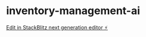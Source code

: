 # inventory-management-ai

[Edit in StackBlitz next generation editor ⚡️](https://stackblitz.com/~/github.com/farque65/inventory-management-ai)